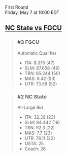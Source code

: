 First Round  
Friday, May 7 at 10:00 EDT
## [NC State vs FGCU](https://www.ncaa.com/game/5833383) 

> ### #3 FGCU  
> Automatic Qualifier  
> - ITA: 8.375 (47)  
> - SLM: 87.658 (49)  
> - TRN: 85.244 (50)  
> - MAS: 6.42 (53)  
> - UTR: 73.58 (52)  

> ### #2 NC State  
> At-Large Bid  
> - ITA: 32.39 (23)  
> - SLM: 94.442 (19)  
> - TRN: 92.3 (22)  
> - MAS: 7.7 (23)  
> - UTR: 78.11 (22)  
> - USTA: 25  
> - Coach: 28  
